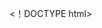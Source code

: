 <！DOCTYPE html>
<html>
<head>
  <meta charset = "utf-8">
  <meta name = "viewport" content = "width = device-width、initial-scale = 1.0">
  <title> Progate </ title>
  <link href = "https://maxcdn.bootstrapcdn.com/font-awesome/4.7.0/css/font-awesome.min.css" rel = "stylesheet" Integrity = "sha384-wvfXpqpZZVQGK6TAh5PVlGOfQNHSoD2xbE + QkPxCAFlNEevoEH3Sl0sibVcOQ匿名">
  <link rel = "stylesheet" type = "text / css" href = "stylesheet.css">
</ head>
<body>
  <header>
    <div class = "container">
      <div class = "header-left">
        <img class = "logo" src = "https://prog-8.com/images/html/advanced/main_logo.png">
      </ div>
      <span class = "fa fa-bars menu-icon"> </ span>
      <div class = "header-right">
        <ahref = "＃">甲</a>
        <ahref = "＃">再登録</a>
        <ahref = "＃"class="login">ログイン</a>
      </ div>
    </ div>
  </ header>
  <div class = "top-wrapper">
    <div class = "container">
      <h1>コードを学ぶ。<br>創造性を学ぶ。</h1>
      <p> Progateはオンラインプログラミング学習です。<br>ここ夫やさしいませんとありと、プログラムサービスを作成するプログラミングを学んでいきましょう。</ p>
      <div class = "btn-wrapper">
        <ahref = "＃" class="btnsignup">ここ登録はこちら</a>
        <p>または</p>
        <a href="#" class="btn facebook"> <span class = "fa fa-facebook"> </span>Facebookでの登録</a>
        <a href="#" class="btn twitter"> <span class = "fa fa-twitter"> </span>Twitterで登録</a>
      </ div>
    </ div>
  </ div>
  <div class = "lesson-wrapper">
    <div class = "container">
      <div class = "heading">
        <h2>どこから始めればよいかを学びましょう！</ h2>
      </ div>
      <div class = "lessons">
        <div class = "lesson">
          <div class = "lesson-icon">
            <img src = "https://prog-8.com/images/html/advanced/html.png">
            <p>HTMLとCSS</p>
          </ div>
          <pclass ="text-contents">クラスの言語に使用する言語です。
        </ div>
        <div class = "lesson">
          <div class = "lesson-icon">
            <img src = "https://prog-8.com/images/html/advanced/jQuery.png">
            <p> jQuery </ p>
          </ div>
          <p class = "text-contents">記憶な得を手軽にやってましたJavaScriptれできます。アニメーション効果を頼り、Ajax（エイジャックス）をなしてしててるだりと色々なてできます。</ p>
        </ div>
        <div class = "lesson">
          <div class = "lesson-icon">
            <img src = "https://prog-8.com/images/html/advanced/ruby.png">
            <p>ルビー</p>
          </ div>
          <p class = "text-contents">オープンソースのフリーナクラフト言語で、セクションプログラム生産性をあります。 </ p>
        </ div>
        <div class = "lesson">
          <div class = "lesson-icon">
            <img src = "https://prog-8.com/images/html/advanced/php.png">
            <p> PHP </ p>
          </ div>
          <p class = "text-contents"> HTMLだけにするプログラムの内容をすることはできません。PHPはHTMLにあり、プログラムを埋め込みます。</ p>
        </ div>
      </ div>
      <div class = "clear"> </ div>
    </ div>
  </ div>
  <div class = "message-wrapper">
    <div class = "container">
      <div class = "heading">
        <h2>さぁ、あなたもProgateでクラフトを学んでみませんか？</ h2>
        <h3>コーディングを学び、創造性を身に付けましょう！</ h3>
      </ div>
      <spanclass="btnmessage">さっそく開発する</span>
    </ div>
  </ div>
  <footer>
    <div class = "container">
      <img src = "https://prog-8.com/images/html/advanced/footer_logo.png">
      <p>コーディングを学び、創造性を学ぶ。</ p>
    </ div>
  </フッター>
</ body>
</ html>
